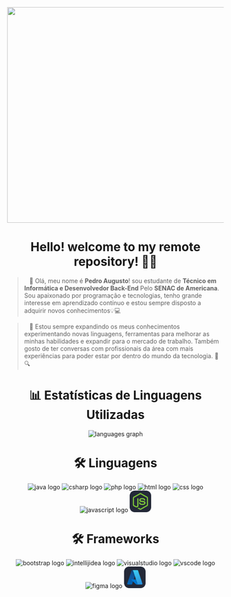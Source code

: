 <img align="center" width="1200" height="500" src="https://media0.giphy.com/media/v1.Y2lkPTZjMDliOTUyc2UzdDJ4bGNiczcxejZrbHM0YnhhdzJ1eGE0ZWlrbnRhcTJicWY1aSZlcD12MV9naWZzX3NlYXJjaCZjdD1n/qgQUggAC3Pfv687qPC/source.gif">

<h1 align="center">Hello! welcome to my remote repository! 👨‍💻</h1>
     
<p align="left">
    <blockquote>
        &nbsp;&nbsp;&nbsp;👋 Olá, meu nome é <strong>Pedro Augusto</strong>! sou estudante de <strong>Técnico em Informática e Desenvolvedor Back-End</strong> Pelo <strong>SENAC de Americana</strong>. Sou apaixonado por programação e tecnologias, tenho grande interesse em aprendizado contínuo e estou sempre disposto a adquirir novos conhecimentos💡💻  
            </blockquote>
</p>

<p align="left">
    <blockquote>
        &nbsp;&nbsp;&nbsp;🚀 Estou sempre expandindo os meus conhecimentos experimentando novas linguagens, ferramentas para melhorar as minhas habilidades e expandir para o mercado de trabalho. Também gosto de ter conversas com profissionais da área com mais experiências para poder estar por dentro do mundo da tecnologia. 📖🔍  
    </blockquote>
</p>

<h1 align="center">📊 Estatísticas de Linguagens Utilizadas</h1>
<div align="center">
  <img src="https://github-readme-stats.vercel.app/api/top-langs?username=pedroT-web&locale=en&hide_title=false&layout=compact&card_width=320&langs_count=5&theme=dracula&hide_border=false&order=2" height="150" alt="languages graph"  />
</div>

<h1 align="center">🛠️ Linguagens </h1>
<div align="center">
  <img src="https://skillicons.dev/icons?i=java" height="50" alt="java logo" />
  <img src="https://skillicons.dev/icons?i=cs" height="50" alt="csharp logo" />
  <img src="https://skillicons.dev/icons?i=php" height="50" alt="php logo" />
  <img src="https://skillicons.dev/icons?i=html" height="50" alt="html logo" />
  <img src="https://skillicons.dev/icons?i=css" height="50" alt="css logo" />
  <img src="https://skillicons.dev/icons?i=js" height="50" alt="javascript logo" />
  <img src="https://raw.githubusercontent.com/tandpfun/skill-icons/65dea6c4eaca7da319e552c09f4cf5a9a8dab2c8/icons/NodeJS-Dark.svg" height="50" alt="Node logo" />
</div>

<h1 align="center">🛠️ Frameworks </h1>
<div align="center">
    <img src="https://skillicons.dev/icons?i=bootstrap" height="50" alt="bootstrap logo" />
    <img src="https://skillicons.dev/icons?i=idea" height="50" alt="intellijidea logo" />
    <img src="https://skillicons.dev/icons?i=visualstudio" height="50" alt="visualstudio logo" />
    <img src="https://skillicons.dev/icons?i=vscode" height="50" alt="vscode logo" />
    <img src="https://skillicons.dev/icons?i=figma" height="50" alt="figma logo" />
    <img src="https://raw.githubusercontent.com/tandpfun/skill-icons/65dea6c4eaca7da319e552c09f4cf5a9a8dab2c8/icons/Azure-Dark.svg" height="50" alt="Azure logo" />
</div>
